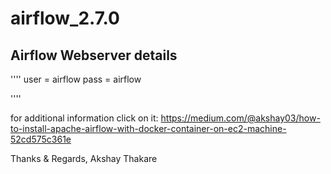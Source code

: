 # airflow_2.7.0
## Airflow Webserver details
''''
user = airflow
pass = airflow

''''


for additional information click on it:
https://medium.com/@akshay03/how-to-install-apache-airflow-with-docker-container-on-ec2-machine-52cd575c361e

Thanks & Regards,
Akshay Thakare

